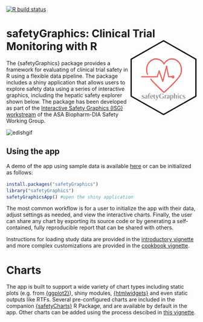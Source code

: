 <!-- badges: start -->
  [![R build status](https://www.github.com/safetyGraphics/safetyGraphics/workflows/R-CMD-check-main/badge.svg)](https://github.com/SafetyGraphics/safetyGraphics/actions)
  <!-- badges: end -->
  
# safetyGraphics: Clinical Trial Monitoring with R  <img src="https://raw.githubusercontent.com/SafetyGraphics/safetyGraphics/master/inst/resources/safetyGraphicsHex.png" width = "175" height = "200" align="right" />

The {safetyGraphics} package provides a framework for evaluating of clinical trial safety in R using a flexible data pipeline. The package includes a shiny application that allows users to explore safety data using a series of interactive graphics, including the hepatic safety explorer shown below.  The package has been developed as part of the <a target="_blank" href="https://safetygraphics.github.io/">Interactive Safety Graphics (ISG) workstream</a> of the ASA Biopharm-DIA Safety Working Group. 

![edishgif](https://user-images.githubusercontent.com/3680095/45834450-02b3a000-bcbc-11e8-8172-324c2fe43521.gif)

## Using the app

A demo of the app using sample data is available [here](https://jwildfire.shinyapps.io/safetyGraphics/) or can be initialized as follows:

```r
install.packages("safetyGraphics")
library("safetyGraphics")
safetyGraphicsApp() #open the shiny application
```

The most common workflow is for a user to initialize the app with their data, adjust settings as needed, and view the interactive charts. Finally, the user can share any chart by exporting its source code or by generating a self-contained, fully reproducible report that can be shared with others. 

Instructions for loading study data are provided in the <a target="_blank" href="https://github.com/SafetyGraphics/safetyGraphics/wiki/Intro">introductory vignette</a> and more complex customizations are provided in the <a target="_blank" href="https://github.com/SafetyGraphics/safetyGraphics/wiki/Cookbook">cookbook vignette</a>. 

# Charts 
The app is built to support a wide variety of chart types including static plots (e.g. from <a target="_blank" href="https://cran.r-project.org/package=ggplot2">{ggplot2}</a>), shiny modules, <a target="_blank" href="https://cran.r-project.org/package=htmlwidgets">{htmlwidgets}</a> and even static outputs like RTFs. Several pre-configured charts are included in the companion <a target="_blank" href="https://github.com/safetyGraphics/safetyCharts">{safetyCharts}</a> R Package, and are available by default in the app. Other charts can be added using the process descibed in <a target="_blank" href="https://github.com/SafetyGraphics/safetyGraphics/wiki/ChartConfiguration">this vignette</a>. 

